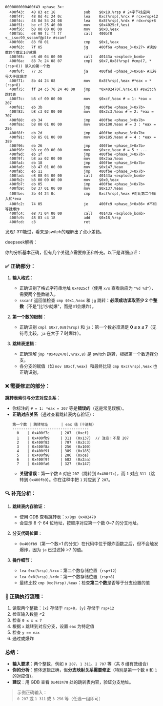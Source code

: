 ~~~
0000000000400f43 <phase_3>:
  400f43:	48 83 ec 18          	sub    $0x18,%rsp # 24字节栈空间
  400f47:	48 8d 4c 24 0c       	lea    0xc(%rsp),%rcx # rcx=rsp+12
  400f4c:	48 8d 54 24 08       	lea    0x8(%rsp),%rdx # rdx=rsp+8
  400f51:	be cf 25 40 00       	mov    $0x4025cf,%esi 
  400f56:	b8 00 00 00 00       	mov    $0x0,%eax
  400f5b:	e8 90 fc ff ff       	call   400bf0 <__isoc99_sscanf@plt> #scanf
  400f60:	83 f8 01             	cmp    $0x1,%eax
  400f63:	7f 05                	jg     400f6a <phase_3+0x27> #读的数的个数比1少就爆
  400f65:	e8 d0 04 00 00       	call   40143a <explode_bomb>
  400f6a:	83 7c 24 08 07       	cmpl   $0x7,0x8(%rsp) #cmp(7, *(rsp+8)) 读入的第一个数
  400f6f:	77 3c                	ja     400fad <phase_3+0x6a> #无符号大于就爆炸
  400f71:	8b 44 24 08          	mov    0x8(%rsp),%eax #*eax = *(rsp+8)
  400f75:	ff 24 c5 70 24 40 00 	jmp    *0x402470(,%rax,8) #switch跳转表
  400f7c:	b8 cf 00 00 00       	mov    $0xcf,%eax # = 1: *eax = 207
  400f81:	eb 3b                	jmp    400fbe <phase_3+0x7b>
  400f83:	b8 c3 02 00 00       	mov    $0x2c3,%eax # = 2: *eax = 707
  400f88:	eb 34                	jmp    400fbe <phase_3+0x7b>
  400f8a:	b8 00 01 00 00       	mov    $0x100,%eax # = 3 : *eax = 256
  400f8f:	eb 2d                	jmp    400fbe <phase_3+0x7b>
  400f91:	b8 85 01 00 00       	mov    $0x185,%eax # = 4 : *eax = 389
  400f96:	eb 26                	jmp    400fbe <phase_3+0x7b>
  400f98:	b8 ce 00 00 00       	mov    $0xce,%eax # = 5 : ...
  400f9d:	eb 1f                	jmp    400fbe <phase_3+0x7b>
  400f9f:	b8 aa 02 00 00       	mov    $0x2aa,%eax
  400fa4:	eb 18                	jmp    400fbe <phase_3+0x7b>
  400fa6:	b8 47 01 00 00       	mov    $0x147,%eax
  400fab:	eb 11                	jmp    400fbe <phase_3+0x7b>
  400fad:	e8 88 04 00 00       	call   40143a <explode_bomb>
  400fb2:	b8 00 00 00 00       	mov    $0x0,%eax
  400fb7:	eb 05                	jmp    400fbe <phase_3+0x7b>
  400fb9:	b8 37 01 00 00       	mov    $0x137,%eax
  400fbe:	3b 44 24 0c          	cmp    0xc(%rsp),%eax #对比第二个输入和*exa
  400fc2:	74 05                	je     400fc9 <phase_3+0x86> #不相等就爆炸
  400fc4:	e8 71 04 00 00       	call   40143a <explode_bomb>
  400fc9:	48 83 c4 18          	add    $0x18,%rsp
  400fcd:	c3                   	ret    
~~~

发现1 311能过，看来是switch的理解出了点小差错。

deepseek解析：

你的分析基本正确，但有几个关键点需要修正和补充。以下是详细点评：

### ✅ 正确部分：
1. **输入格式**：
   - 正确识别了格式字符串地址 `0x4025cf`（使用 `x/s` 查看后应为 `"%d %d"`），需要两个整数输入。
   - `sscanf` 返回值检查 `cmp $0x1,%eax` 和 `jg` 跳转：**必须成功读取至少 2 个整数**（不是"比1少就爆"，而是≤1会爆炸）。

2. **第一个数的限制**：
   - 正确识别 `cmpl $0x7,0x8(%rsp)` 和 `ja`：第一个数必须满足 **0 ≤ x ≤ 7**（无符号比较，`ja` 在大于 7 时爆炸）。

3. **跳转表逻辑**：
   - 正确理解 `jmp *0x402470(,%rax,8)` 是 switch 跳转，根据第一个数选择分支。
   - 各分支的赋值（如 `mov $0xcf,%eax`）和最终比较 `cmp 0xc(%rsp),%eax` 也正确识别。

### ❌ 需要修正的部分：
**跳转表索引与分支对应关系**：
- 你标注的 `# = 1: *eax = 207` 等是**错误的**（这是常见误解）。
- **正确对应关系**（通过查看跳转表内存验证）：
  ```plaintext
  第一个数 | 跳转地址      | eax 值（十进制）
  -----------------------------------
    0    | 0x400f7c     | 207  (0xcf)
    1    | 0x400fb9     | 311  (0x137)  // 注意！不是 207
    2    | 0x400f83     | 707  (0x2c3)
    3    | 0x400f8a     | 256  (0x100)
    4    | 0x400f91     | 389  (0x185)
    5    | 0x400f98     | 206  (0xce)
    6    | 0x400f9f     | 682  (0x2aa)
    7    | 0x400fa6     | 327  (0x147)
  ```
  - **关键错误**：第一个数 `0` 对应 `207`（跳转到 `0x400f7c`），而 `1` 对应 `311`（跳转到 `0x400fb9`）。你在注释中把 `1` 对应到了 `207`。

### 🔍 补充分析：
1. **跳转表内存验证**：
   - 使用 GDB 查看跳转表：`x/8gx 0x402470`
   - 会显示 8 个 64 位地址，按顺序对应第一个数 0~7 的分支地址。

2. **分支代码位置**：
   - `0x400fb9`（第一个数=1 的分支）在代码中位于爆炸函数之后，但不会触发爆炸，因为 `ja` 已过滤掉 >7 的值。

3. **操作细节**：
   - `lea 0xc(%rsp),%rcx`：第二个数存储位置（`rsp+12`）
   - `lea 0x8(%rsp),%rdx`：第一个数存储位置（`rsp+8`）
   - 最终比较 `cmp 0xc(%rsp),%eax`：检查**第二个数**是否等于分支设置的值

### 📝 正确执行流程：
1. 读取两个整数：`[x]` 存储于 `rsp+8`，`[y]` 存储于 `rsp+12`
2. 检查输入数量 ≥2
3. 检查 `0 ≤ x ≤ 7`
4. 根据 `x` 跳转到对应分支，设置 `eax` 为特定值
5. 检查 `y == eax`
6. 通过或爆炸

### 总结：
- **输入要求**：两个整数，例如 `0 207`、`1 311`、`2 707` 等（共 8 组有效组合）
- **你的分析**：整体逻辑正确，但**分支映射关系需要修正**（特别是第一个数 `0` 和 `1` 的对应值）。
- **建议**：用 GDB 查看 `0x402470` 处的跳转表内容，验证分支地址。

> 示例正确输入：  
> `0 207` 或 `1 311` 或 `3 256` 等（任选一组即可）